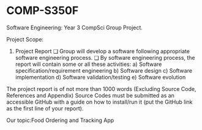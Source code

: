 # COMP-S350F
Software Engineering: Year 3 CompSci Group Project.

Project Scope:

1. Project Report
❑ Group will develop a software following appropriate software engineering process.
❑ By software engineering process, the report will contain some or all these activities:
a) Software specification/requirement engineering
b) Software design
c) Software implementation
d) Software validation/testing
e) Software evolution 

The project report is of not more than 1000 words (Excluding Source Code, References and Appendix)
Source Codes must be submitted as an accessible GitHub with a guide on how to install/run it (put the 
GitHub link as the first line of your report).

Our topic:Food Ordering and Tracking App



